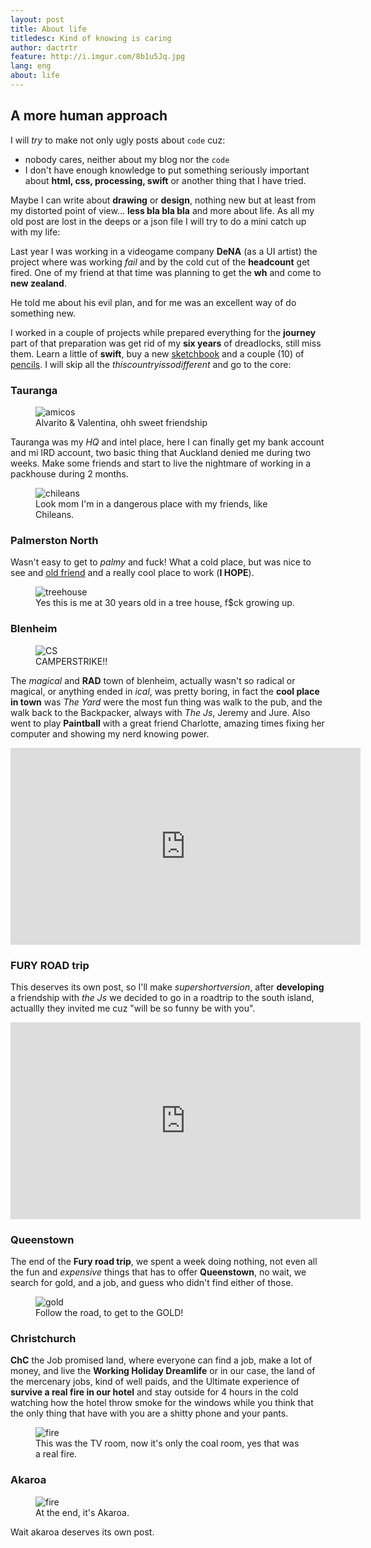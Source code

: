 ```yaml
---
layout: post
title: About life
titledesc: Kind of knowing is caring
author: dactrtr
feature: http://i.imgur.com/8b1u5Jq.jpg
lang: eng
about: life
---
```


## A more human approach

I will _try_ to make not only ugly posts about `code` cuz:

- nobody cares, neither about my blog nor the `code`
- I don't have enough knowledge to put something seriously important about **html, css, processing, swift** or another thing that I have tried.

Maybe I can write about **drawing** or **design**, nothing new but at least from my distorted point of view... **less bla bla bla** and more about life.
As all my old post are lost in the deeps or a json file I will try to do a mini catch up with my life:

Last year I was working in a videogame company **DeNA** (as a UI artist) the project where was working _fail_ and by the cold cut of the **headcount** get fired. One of my friend at that time was planning to get the **wh** and come to **new zealand**.

He told me about his evil plan, and for me was an excellent way of do something new.

I worked in a couple of projects while prepared everything for the **journey** part of that preparation was get rid of my **six years** of dreadlocks, still miss them. Learn a little of **swift**, buy a new [sketchbook](http://www.jetpens.com/Midori-Traveler-s-Notebook-Refill-Passport-Size-Blank-MD-Paper/pd/13640) and a couple (10) of [pencils](http://www.ebay.com/itm/MoMa-MUJI-Gel-Ink-Ball-Point-Pen-0-38mm-Black-color-10pcs-/170984994968).
I will skip all the _thiscountryissodifferent_ and go to the core:

### Tauranga

<figure class="figimg">
   <img src="http://i.imgur.com/RFh7LHL.jpg" alt="amicos">
<figcaption>
Alvarito & Valentina, ohh sweet friendship 
</figcaption>
</figure>

Tauranga was my _HQ_ and intel place, here I can finally get my bank account and mi IRD account, two basic thing that Auckland denied me during two weeks. Make some friends and start to live the nightmare of working in a packhouse during 2 months.

<figure class="figimg">
   <img src="http://i.imgur.com/hLaUiKG.jpg" alt="chileans">
<figcaption>
Look mom I'm in a dangerous place with my friends, like Chileans. 
</figcaption>
</figure>

### Palmerston North

Wasn't easy to get to _palmy_ and fuck! What a cold place, but was nice to see and [old friend](http://miguel.co.nz/blog) and a really cool place to work (**I HOPE**).

<figure class="figimg">
   <img src="http://i.imgur.com/SaQY7RT.jpg" alt="treehouse">
<figcaption>
Yes this is me at 30 years old in a tree house, f$ck growing up. 
</figcaption>
</figure>

### Blenheim

<figure class="figimg">
   <img src="http://i.imgur.com/VQJpPVD.jpg" alt="CS">
<figcaption>
CAMPERSTRIKE!!
</figcaption>
</figure>

The _magical_ and **RAD** town of blenheim, actually wasn't so radical or magical, or anything ended in _ical_, was pretty boring, in fact the **cool place in town** was _The Yard_ were the most fun thing was walk to the pub, and the walk back to the Backpacker, always with _The Js_, Jeremy and Jure.
Also went to play **Paintball** with a great friend Charlotte, amazing times fixing her computer and showing my nerd knowing power.

<iframe width="560" height="315" src="https://www.youtube.com/embed/uBXnMRo3wiw" frameborder="0" allowfullscreen></iframe>

### FURY ROAD trip

This deserves its own post, so I'll make _supershortversion_, after **developing** a friendship with _the Js_ we decided to go in a roadtrip to the south island, actuallly they invited me cuz "will be so funny be with you".

<iframe width="560" height="315" src="https://www.youtube.com/embed/Gcysx72HpSk" frameborder="0" allowfullscreen></iframe>

### Queenstown

The end of the **Fury road trip**, we spent a week doing nothing, not even all the fun and _expensive_ things that has to offer **Queenstown**, no wait, we search for gold, and a job, and guess who didn't find either of those.

<figure class="figimg">
   <img src="http://i.imgur.com/zFj5E9D.jpg" alt="gold">
<figcaption>
Follow the road, to get to the GOLD!
</figcaption>
</figure>

### Christchurch

**ChC** the Job promised land, where everyone can find a job, make a lot of money, and live the **Working Holiday Dreamlife** or in our case, the land of the mercenary jobs, kind of well paids, and the Ultimate experience of **survive a real fire in our hotel** and stay outside for 4 hours in the cold watching how the hotel throw smoke for the windows while you think that the only thing that have with you are a shitty phone and your pants.

<figure class="figimg">
   <img src="http://i.imgur.com/0j2m7Ik.jpg" alt="fire">
<figcaption>
This was the TV room, now it's only the coal room, yes that was a real fire.
</figcaption>
</figure>

### Akaroa

<figure class="figimg">
   <img src="http://i.imgur.com/tLWrAOF.jpg" alt="fire">
<figcaption>
At the end, it's Akaroa.
</figcaption>
</figure>
Wait akaroa deserves its own post.
